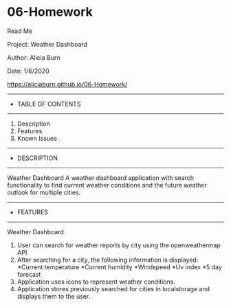 # 06-Homework

Read Me

Project: Weather Dashboard

Author: Alicia Burn

Date: 1/6/2020

https://aliciaburn.github.io/06-Homework/

******************************
*  TABLE OF CONTENTS         
******************************
1. Description
2. Features
3. Known Issues

******************************
*  DESCRIPTION              
******************************
Weather Dashboard
    A weather dashboard application with search functionality to find current weather conditions and the future weather outlook for multiple cities. 

******************************
*  FEATURES             
******************************
Weather Dashboard
   1. User can search for weather reports by city using the openweathermap API
   2. After searching for a city, the following information is displayed:
        *Current temperature
        *Current humidity
        *Windspeed
        *Uv index
        *5 day forecast
   3. Application uses icons to represent weather conditions.
   4. Application stores previously searched for cities in localstorage and displays them to the user.

